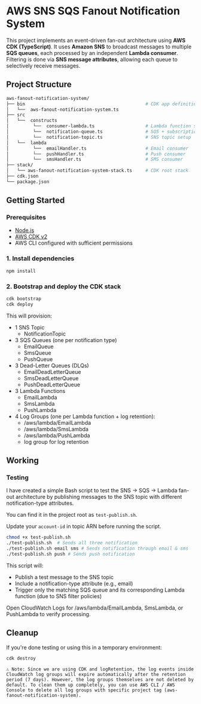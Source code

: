 # AWS SNS SQS Fanout Notification System

This project implements an event-driven fan-out architecture using **AWS CDK (TypeScript)**. It uses **Amazon SNS** to broadcast messages to multiple **SQS queues**, each processed by an independent **Lambda consumer**. Filtering is done via **SNS message attributes**, allowing each queue to selectively receive messages.

## Project Structure

```bash
aws-fanout-notification-system/
├── bin                                             # CDK app definition
│   └──  aws-fanout-notification-system.ts
├── src
│   └──  constructs
│         └──  consumer-lambda.ts                   # Lambda function setup
│         └──  notification-queue.ts                # SQS + subscriptions setup
│         └──  notification-topic.ts                # SNS topic setup
│   └──  lambda
│         └──  emailHandler.ts                      # Email consumer
│         └──  pushHandler.ts                       # Push consumer
│         └──  smsHandler.ts                        # SMS consumer
├── stack/
│   └── aws-fanout-notification-system-stack.ts     # CDK root stack
├── cdk.json
└── package.json
```

## Getting Started

### Prerequisites

- [Node.js](https://nodejs.org/)
- [AWS CDK v2](https://docs.aws.amazon.com/cdk/v2/guide/home.html)
- AWS CLI configured with sufficient permissions

### 1. Install dependencies

```bash
npm install
```

### 2. Bootstrap and deploy the CDK stack

```bash
cdk bootstrap
cdk deploy
```

This will provision:

- 1 SNS Topic
  - NotificationTopic
- 3 SQS Queues (one per notification type)
  - EmailQueue
  - SmsQueue
  - PushQueue
- 3 Dead-Letter Queues (DLQs)
  - EmailDeadLetterQueue
  - SmsDeadLetterQueue
  - PushDeadLetterQueue
- 3 Lambda Functions
  - EmailLambda
  - SmsLambda
  - PushLambda
- 4 Log Groups (one per Lambda function + log retention):
  - /aws/lambda/EmailLambda
  - /aws/lambda/SmsLambda
  - /aws/lambda/PushLambda
  - log group for log retention

## Working

### Testing

I have created a simple Bash script to test the SNS → SQS → Lambda fan-out architecture by publishing messages to the SNS topic with different notification-type attributes.

You can find it in the project root as `test-publish.sh`.

Update your `account-id` in topic ARN before running the script.

```bash
chmod +x test-publish.sh
./test-publish.sh  # Sends all three notification
./test-publish.sh email sms # Sends notification through email & sms
./test-publish.sh push # Sends push notification
```

This script will:

- Publish a test message to the SNS topic
- Include a notification-type attribute (e.g., email)
- Trigger only the matching SQS queue and its corresponding Lambda function (due to SNS filter policies)

Open CloudWatch Logs for /aws/lambda/EmailLambda, SmsLambda, or PushLambda to verify processing.

## Cleanup

If you're done testing or using this in a temporary environment:

```bash
cdk destroy
```

```
⚠️ Note: Since we are using CDK and logRetention, the log events inside CloudWatch log groups will expire automatically after the retention period (7 days). However, the log groups themselves are not deleted by default. To clean them up completely, you can use AWS CLI / AWS Console to delete all log groups with specific project tag (aws-fanout-notification-system).
```

